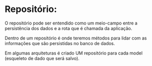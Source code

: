 # Repositório:

O repositório pode ser entendido como um meio-campo entre a persistência dos dados e a rota que é chamada da aplicação. 

Dentro de um repositório é onde teremos métodos para lidar com as informações que são persistidas no banco de dados. 

Em algumas arquiteturas é criado UM repositório para cada model (esqueleto de dado que será salvo).
